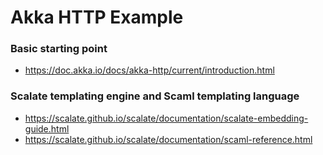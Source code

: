 # Akka HTTP Example

### Basic starting point

* https://doc.akka.io/docs/akka-http/current/introduction.html

### Scalate templating engine and Scaml templating language

* https://scalate.github.io/scalate/documentation/scalate-embedding-guide.html
* https://scalate.github.io/scalate/documentation/scaml-reference.html